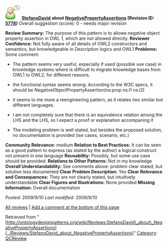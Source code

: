 [![](../images/thumb/2/29/Reviewer.png/48px-Reviewer.png)](../Image/Reviewer.png "Reviewer.png")
__[StefanoDavid](../User/StefanoDavid "User:StefanoDavid") about [NegativePropertyAssertions](../Submissions/NegativePropertyAssertions "Submissions:NegativePropertyAssertions") (Revision ID: [5778](../Submissions/NegativePropertyAssertions@oldid=5778 "http://ontologydesignpatterns.org/wiki/Submissions:NegativePropertyAssertions?oldid=5778"))__
Overall suggestion (score): 0 - needs major revision




 __Review Summary:__ The purpose of this pattern is to allowe negative object property assertion in OWL 1, which are not allowed directly.
__Reviewer Confidence:__ Not fully aware of all details of OWL2 constructors and semantics, but knowledgeable in Description logics and OWL1
__Problems:__ Some comment:
* The pattern seems very useful, expecially if used (possible use case) in knowledge systems where is difficult to migrate knowledge bases from OWL1 to OWL2, for different reasons.


* the functional syntax seems wrong: According to the W3C specs, it should be NegativeObjectPropertyAssertion(ns:prop ns:i1 ns:i2)


* it seems to me more a reengineering pattern, as it relates two similar but different languages.


* I am not completely sure that there is an equivalence relation among the LHS and the LHS, so I expect a proof or explanation accompaning it


* The modeling problem is well stated, but besides the proposed solution, no documentation is provided (ise cases, scenario, etc.)


__Community Relevance:__ medium
__Relation to Best Practices:__ It can be seen as a good pattern to express (as stated by the author) a logical construct not present in one language
__Reusability:__ Possibly, but some use case should be provided.
__Relations to Other Patterns:__ Not in my knowledge
__Overall Understandability:__ See comments above: problem clear stated, but solution less documented
__Clear Problem Description:__ Yes
__Clear Relevance and Consequences:__ They are not clearly stated, but intuitively understandable
__Clear Figures and Illustrations:__ None provided
__Missing Information:__ Overall documentation

_Posted:_ 2009/9/10 _Last modified:_ 2009/9/10



[All reviews](../Reviews/Main "Reviews:Main") | [Add a comment at the bottom of this page](index.php@title=Odp%253AAdd_comment&target=../Reviews/StefanoDavid_about_NegativePropertyAssertions#New_comment "http://ontologydesignpatterns.org/wiki/index.php?title=Odp:Add_comment&target=Reviews:StefanoDavid_about_NegativePropertyAssertions#New_comment")


Retrieved from "[http://ontologydesignpatterns.org/wiki/Reviews:StefanoDavid\_about\_NegativePropertyAssertions](../Reviews/StefanoDavid_about_NegativePropertyAssertions)"
 [Category](http://ontologydesignpatterns.org/wiki/Special:Categories "Special:Categories"): [QCReview](../Category/QCReview "Category:QCReview")